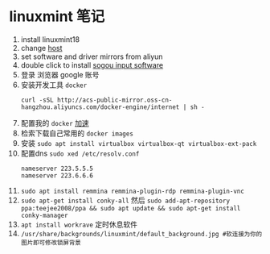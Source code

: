 # linuxmint 笔记
1. install linuxmint18
2. change [host](https://raw.githubusercontent.com/racaljk/hosts/master/hosts)
3. set software and driver mirrors from aliyun
4. double click to install [sogou input software](http://pinyin.sogou.com/linux/download.php?f=linux&bit=64)
5. 登录 浏览器 google 账号
6. 安装开发工具 `docker`
    ```
    curl -sSL http://acs-public-mirror.oss-cn-hangzhou.aliyuncs.com/docker-engine/internet | sh -
    ```
7. 配置我的 `docker` [加速](https://cr.console.aliyun.com/?#/docker/booster)
8. 检索下载自己常用的 `docker images`
9. 安装 `sudo apt install virtualbox virtualbox-qt virtualbox-ext-pack`
10. 配置dns `sudo xed /etc/resolv.conf`
    ```
    nameserver 223.5.5.5
    nameserver 223.6.6.6
    ```
11. `sudo apt install remmina remmina-plugin-rdp remmina-plugin-vnc`
12. `sudo apt-get install conky-all` 然后 `sudo add-apt-repository ppa:teejee2008/ppa && sudo apt update && sudo apt-get install conky-manager`
13. `apt install workrave` 定时休息软件
14. `/usr/share/backgrounds/linuxmint/default_background.jpg #软连接为你的图片即可修改锁屏背景`
